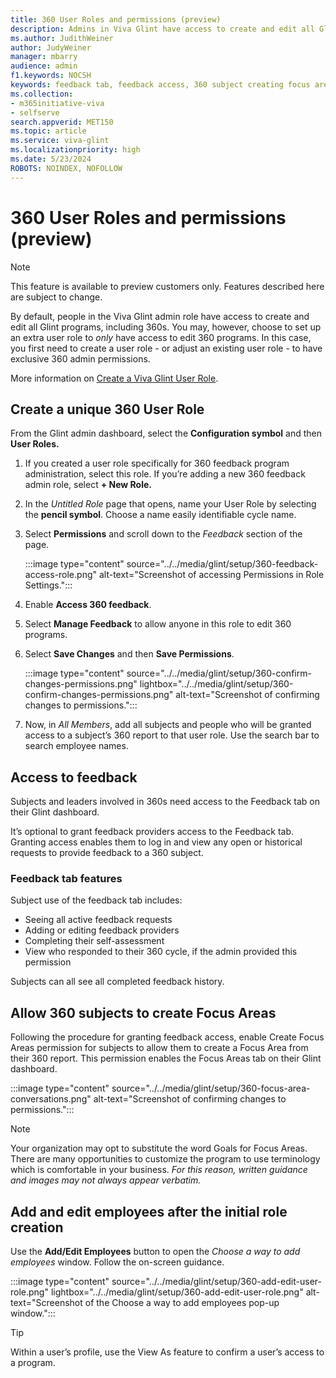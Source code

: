 ```yaml
---
title: 360 User Roles and permissions (preview)
description: Admins in Viva Glint have access to create and edit all Glint programs. You may, however, choose to set up an additional user role to *only* have access to edit 360 programs. 
ms.author: JudithWeiner
author: JudyWeiner
manager: mbarry
audience: admin
f1.keywords: NOCSH
keywords: feedback tab, feedback access, 360 subject creating focus areas,editing 360 participants, ediing 360 subjects, editing 360 feedback providers
ms.collection:  
- m365initiative-viva
- selfserve 
search.appverid: MET150 
ms.topic: article
ms.service: viva-glint
ms.localizationpriority: high
ms.date: 5/23/2024
ROBOTS: NOINDEX, NOFOLLOW
---
```


# 360 User Roles and permissions (preview)

> [!NOTE]
> This feature is available to preview customers only. Features described here are subject to change.

By default, people in the Viva Glint admin role have access to create and edit all Glint programs, including 360s. You may, however, choose to set up an extra user role to *only* have access to edit 360 programs. In this case, you first need to create a user role - or adjust an existing user role - to have exclusive 360 admin permissions. 

More information on [Create a Viva Glint User Role](https://go.microsoft.com/fwlink/?linkid=2230740).

## Create a unique 360 User Role

From the Glint admin dashboard, select the **Configuration symbol** and then **User Roles.** 

1.	If you created a user role specifically for 360 feedback program administration, select this role. If you’re adding a new 360 feedback admin role, select **+ New Role.**
1.	In the *Untitled Role* page that opens, name your User Role by selecting the **pencil symbol**. Choose a name easily identifiable cycle name.
1.	Select **Permissions** and scroll down to the *Feedback* section of the page.

    :::image type="content" source="../../media/glint/setup/360-feedback-access-role.png" alt-text="Screenshot of accessing Permissions in Role Settings.":::

4.  Enable **Access 360 feedback**.
5.	Select **Manage Feedback** to allow anyone in this role to edit 360 programs.  
6.	Select **Save Changes** and then **Save Permissions**.

    :::image type="content" source="../../media/glint/setup/360-confirm-changes-permissions.png" lightbox="../../media/glint/setup/360-confirm-changes-permissions.png" alt-text="Screenshot of confirming changes to permissions.":::

1.	Now, in *All Members*, add all subjects and people who will be granted access to a subject’s 360 report to that user role. Use the search bar to search employee names.

## Access to feedback

Subjects and leaders involved in 360s need access to the Feedback tab on their Glint dashboard. 

It’s optional to grant feedback providers access to the Feedback tab. Granting access enables them to log in and view any open or historical requests to provide feedback to a 360 subject.

### Feedback tab features

Subject use of the feedback tab includes:

- Seeing all active feedback requests 
- Adding or editing feedback providers 
- Completing their self-assessment 
- View who responded to their 360 cycle, if the admin provided this permission

Subjects can all see all completed feedback history.

## Allow 360 subjects to create Focus Areas

Following the procedure for granting feedback access, enable Create Focus Areas permission for subjects to allow them to create a Focus Area from their 360 report. This permission enables the Focus Areas tab on their Glint dashboard. 

:::image type="content" source="../../media/glint/setup/360-focus-area-conversations.png" alt-text="Screenshot of confirming changes to permissions.":::

>[!NOTE]
>Your organization may opt to substitute the word Goals for Focus Areas. There are many opportunities to customize the program to use terminology which is comfortable in your business. *For this reason, written guidance and images may not always appear verbatim.*

## Add and edit employees after the initial role creation

Use the **Add/Edit Employees** button to open the *Choose a way to add employees* window. Follow the on-screen guidance.

:::image type="content" source="../../media/glint/setup/360-add-edit-user-role.png" lightbox="../../media/glint/setup/360-add-edit-user-role.png" alt-text="Screenshot of the Choose a way to add employees pop-up window.":::

> [!TIP]
> Within a user’s profile, use the View As feature to confirm a user’s access to a program.


